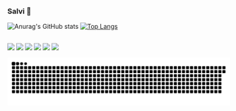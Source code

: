 ### Salvi 👋

 ![Anurag's GitHub stats](https://github-readme-stats.vercel.app/api?username=jpcaballeria&show_icons=true&theme=dark)          [![Top Langs](https://github-readme-stats.vercel.app/api/top-langs/?username=jpcaballeria&layout=default&show_icons=true&theme=dark)](https://github.com/anuraghazra/github-readme-stats)

  ##
  
<div> 
  <a href="https://instagram.com/jpcaballeriabr" target="_blank"><img src="https://img.shields.io/badge/-Instagram-%23E4405F?style=for-the-badge&logo=instagram&logoColor=white" target="_blank"></a>
 	<a href="https://www.twitch.tv/jpcaballeria" target="_blank"><img src="https://img.shields.io/badge/Twitch-9146FF?style=for-the-badge&logo=twitch&logoColor=white" target="_blank"></a>
 <a href="https://discord.gg/pGXjH9Tv6d" target="_blank"><img src="https://img.shields.io/badge/Discord-7289DA?style=for-the-badge&logo=discord&logoColor=white" target="_blank"></a> 
  <a href = "mailto:jpcaballeria@gmail.com"><img src="https://img.shields.io/badge/-Gmail-%23333?style=for-the-badge&logo=gmail&logoColor=white" target="_blank"></a>
  <a href="https://www.linkedin.com/in/jo%C3%A3opedrocabelleria/" target="_blank"><img src="https://img.shields.io/badge/-LinkedIn-%230077B5?style=for-the-badge&logo=linkedin&logoColor=white" target="_blank"></a> 
  <a href="t.me/jpcaballeria" target="_blank"><img src="https://img.shields.io/badge/Telegram-2CA5E0?style=for-the-badge&logo=telegram&logoColor=white" target="_blank"></a> 
  


![Snake animation](https://github.com/jpcaballeria/jpcaballeria/blob/output/github-contribution-grid-snake.svg)

 
  </div>
  
  
